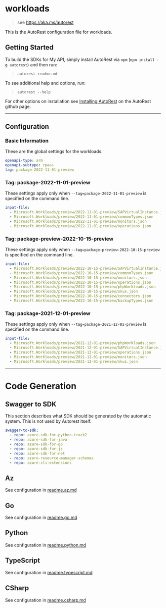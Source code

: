 # workloads

> see https://aka.ms/autorest

This is the AutoRest configuration file for workloads.

## Getting Started

To build the SDKs for My API, simply install AutoRest via `npm` (`npm install -g autorest`) and then run:

> `autorest readme.md`

To see additional help and options, run:

> `autorest --help`

For other options on installation see [Installing AutoRest](https://aka.ms/autorest/install) on the AutoRest github page.

---

## Configuration

### Basic Information

These are the global settings for the workloads.

``` yaml
openapi-type: arm
openapi-subtype: rpaas
tag: package-2022-11-01-preview
```


### Tag: package-2022-11-01-preview

These settings apply only when `--tag=package-2022-11-01-preview` is specified on the command line.

```yaml $(tag) == 'package-2022-11-01-preview'
input-file:
  - Microsoft.Workloads/preview/2022-11-01-preview/SAPVirtualInstance.json
  - Microsoft.Workloads/preview/2022-11-01-preview/commonTypes.json
  - Microsoft.Workloads/preview/2022-11-01-preview/monitors.json
  - Microsoft.Workloads/preview/2022-11-01-preview/operations.json
```
### Tag: package-preview-2022-10-15-preview

These settings apply only when `--tag=package-preview-2022-10-15-preview` is specified on the command line.

``` yaml $(tag) == 'package-preview-2022-10-15-preview'
input-file:
  - Microsoft.Workloads/preview/2022-10-15-preview/SAPVirtualInstance.json
  - Microsoft.Workloads/preview/2022-10-15-preview/commonTypes.json
  - Microsoft.Workloads/preview/2022-10-15-preview/monitors.json
  - Microsoft.Workloads/preview/2022-10-15-preview/operations.json
  - Microsoft.Workloads/preview/2022-10-15-preview/phpWorkloads.json
  - Microsoft.Workloads/preview/2022-10-15-preview/skus.json
  - Microsoft.Workloads/preview/2022-10-15-preview/connectors.json
  - Microsoft.Workloads/preview/2022-10-15-preview/backupTypes.json
```

### Tag: package-2021-12-01-preview

These settings apply only when `--tag=package-2021-12-01-preview` is specified on the command line.

``` yaml $(tag) == 'package-2021-12-01-preview'
input-file:
  - Microsoft.Workloads/preview/2021-12-01-preview/phpWorkloads.json
  - Microsoft.Workloads/preview/2021-12-01-preview/SAPVirtualInstance.json
  - Microsoft.Workloads/preview/2021-12-01-preview/operations.json
  - Microsoft.Workloads/preview/2021-12-01-preview/monitors.json
  - Microsoft.Workloads/preview/2021-12-01-preview/skus.json
```

---

# Code Generation

## Swagger to SDK

This section describes what SDK should be generated by the automatic system.
This is not used by Autorest itself.

``` yaml $(swagger-to-sdk)
swagger-to-sdk:
  - repo: azure-sdk-for-python-track2
  - repo: azure-sdk-for-java
  - repo: azure-sdk-for-go
  - repo: azure-sdk-for-js
  - repo: azure-sdk-for-net
  - repo: azure-resource-manager-schemas
  - repo: azure-cli-extensions
```

## Az

See configuration in [readme.az.md](./readme.az.md)

## Go

See configuration in [readme.go.md](./readme.go.md)

## Python

See configuration in [readme.python.md](./readme.python.md)

## TypeScript

See configuration in [readme.typescript.md](./readme.typescript.md)

## CSharp

See configuration in [readme.csharp.md](./readme.csharp.md)
